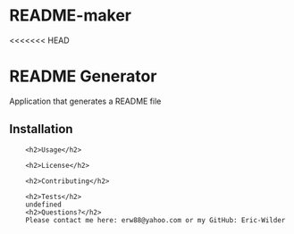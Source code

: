 # README-maker
<<<<<<< HEAD
        <h1>README Generator</h1>
        Application that generates a README file
        <h2>Installation</h2>
        
        <h2>Usage</h2>
        
        <h2>License</h2>
        
        <h2>Contributing</h2>
        
        <h2>Tests</h2>
        undefined
        <h2>Questions?</h2>
        Please contact me here: erw88@yahoo.com or my GitHub: Eric-Wilder